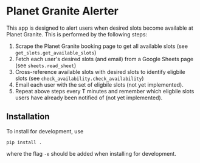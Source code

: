 # Planet Granite Alerter

This app is designed to alert users when desired slots become available at Planet Granite.
This is performed by the following steps:

1) Scrape the Planet Granite booking page to get all available slots (see `get_slots.get_available_slots`)
2) Fetch each user's desired slots (and email) from a Google Sheets page (see `sheets.read_sheet`)
3) Cross-reference available slots with desired slots to identify eligbile slots (see `check_availability.check_availability`)
4) Email each user with the set of eligbile slots (not yet implemented).
5) Repeat above steps every T minutes and remember which eligbile slots users have already been notified of (not yet implemented).

## Installation

To install for development, use 

`pip install .`

where the flag `-e` should be added when installing for development.
